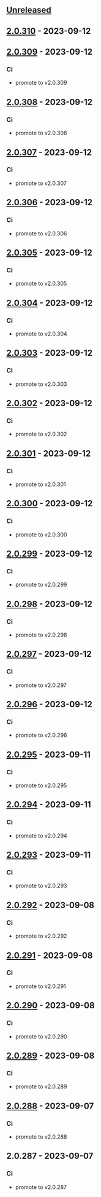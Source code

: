 <a name="unreleased"></a>
## [Unreleased]


<a name="2.0.310"></a>
## [2.0.310] - 2023-09-12

<a name="2.0.309"></a>
## [2.0.309] - 2023-09-12
### Ci
- promote to v2.0.309


<a name="2.0.308"></a>
## [2.0.308] - 2023-09-12
### Ci
- promote to v2.0.308


<a name="2.0.307"></a>
## [2.0.307] - 2023-09-12
### Ci
- promote to v2.0.307


<a name="2.0.306"></a>
## [2.0.306] - 2023-09-12
### Ci
- promote to v2.0.306


<a name="2.0.305"></a>
## [2.0.305] - 2023-09-12
### Ci
- promote to v2.0.305


<a name="2.0.304"></a>
## [2.0.304] - 2023-09-12
### Ci
- promote to v2.0.304


<a name="2.0.303"></a>
## [2.0.303] - 2023-09-12
### Ci
- promote to v2.0.303


<a name="2.0.302"></a>
## [2.0.302] - 2023-09-12
### Ci
- promote to v2.0.302


<a name="2.0.301"></a>
## [2.0.301] - 2023-09-12
### Ci
- promote to v2.0.301


<a name="2.0.300"></a>
## [2.0.300] - 2023-09-12
### Ci
- promote to v2.0.300


<a name="2.0.299"></a>
## [2.0.299] - 2023-09-12
### Ci
- promote to v2.0.299


<a name="2.0.298"></a>
## [2.0.298] - 2023-09-12
### Ci
- promote to v2.0.298


<a name="2.0.297"></a>
## [2.0.297] - 2023-09-12
### Ci
- promote to v2.0.297


<a name="2.0.296"></a>
## [2.0.296] - 2023-09-12
### Ci
- promote to v2.0.296


<a name="2.0.295"></a>
## [2.0.295] - 2023-09-11
### Ci
- promote to v2.0.295


<a name="2.0.294"></a>
## [2.0.294] - 2023-09-11
### Ci
- promote to v2.0.294


<a name="2.0.293"></a>
## [2.0.293] - 2023-09-11
### Ci
- promote to v2.0.293


<a name="2.0.292"></a>
## [2.0.292] - 2023-09-08
### Ci
- promote to v2.0.292


<a name="2.0.291"></a>
## [2.0.291] - 2023-09-08
### Ci
- promote to v2.0.291


<a name="2.0.290"></a>
## [2.0.290] - 2023-09-08
### Ci
- promote to v2.0.290


<a name="2.0.289"></a>
## [2.0.289] - 2023-09-08
### Ci
- promote to v2.0.289


<a name="2.0.288"></a>
## [2.0.288] - 2023-09-07
### Ci
- promote to v2.0.288


<a name="2.0.287"></a>
## 2.0.287 - 2023-09-07
### Ci
- promote to v2.0.287


[Unreleased]: https://gitlab.industrysoftware.automation.siemens.com/caas-ops/fleet/aws-usea1-qa-qa/compare/2.0.310...HEAD
[2.0.310]: https://gitlab.industrysoftware.automation.siemens.com/caas-ops/fleet/aws-usea1-qa-qa/compare/2.0.309...2.0.310
[2.0.309]: https://gitlab.industrysoftware.automation.siemens.com/caas-ops/fleet/aws-usea1-qa-qa/compare/2.0.308...2.0.309
[2.0.308]: https://gitlab.industrysoftware.automation.siemens.com/caas-ops/fleet/aws-usea1-qa-qa/compare/2.0.307...2.0.308
[2.0.307]: https://gitlab.industrysoftware.automation.siemens.com/caas-ops/fleet/aws-usea1-qa-qa/compare/2.0.306...2.0.307
[2.0.306]: https://gitlab.industrysoftware.automation.siemens.com/caas-ops/fleet/aws-usea1-qa-qa/compare/2.0.305...2.0.306
[2.0.305]: https://gitlab.industrysoftware.automation.siemens.com/caas-ops/fleet/aws-usea1-qa-qa/compare/2.0.304...2.0.305
[2.0.304]: https://gitlab.industrysoftware.automation.siemens.com/caas-ops/fleet/aws-usea1-qa-qa/compare/2.0.303...2.0.304
[2.0.303]: https://gitlab.industrysoftware.automation.siemens.com/caas-ops/fleet/aws-usea1-qa-qa/compare/2.0.302...2.0.303
[2.0.302]: https://gitlab.industrysoftware.automation.siemens.com/caas-ops/fleet/aws-usea1-qa-qa/compare/2.0.301...2.0.302
[2.0.301]: https://gitlab.industrysoftware.automation.siemens.com/caas-ops/fleet/aws-usea1-qa-qa/compare/2.0.300...2.0.301
[2.0.300]: https://gitlab.industrysoftware.automation.siemens.com/caas-ops/fleet/aws-usea1-qa-qa/compare/2.0.299...2.0.300
[2.0.299]: https://gitlab.industrysoftware.automation.siemens.com/caas-ops/fleet/aws-usea1-qa-qa/compare/2.0.298...2.0.299
[2.0.298]: https://gitlab.industrysoftware.automation.siemens.com/caas-ops/fleet/aws-usea1-qa-qa/compare/2.0.297...2.0.298
[2.0.297]: https://gitlab.industrysoftware.automation.siemens.com/caas-ops/fleet/aws-usea1-qa-qa/compare/2.0.296...2.0.297
[2.0.296]: https://gitlab.industrysoftware.automation.siemens.com/caas-ops/fleet/aws-usea1-qa-qa/compare/2.0.295...2.0.296
[2.0.295]: https://gitlab.industrysoftware.automation.siemens.com/caas-ops/fleet/aws-usea1-qa-qa/compare/2.0.294...2.0.295
[2.0.294]: https://gitlab.industrysoftware.automation.siemens.com/caas-ops/fleet/aws-usea1-qa-qa/compare/2.0.293...2.0.294
[2.0.293]: https://gitlab.industrysoftware.automation.siemens.com/caas-ops/fleet/aws-usea1-qa-qa/compare/2.0.292...2.0.293
[2.0.292]: https://gitlab.industrysoftware.automation.siemens.com/caas-ops/fleet/aws-usea1-qa-qa/compare/2.0.291...2.0.292
[2.0.291]: https://gitlab.industrysoftware.automation.siemens.com/caas-ops/fleet/aws-usea1-qa-qa/compare/2.0.290...2.0.291
[2.0.290]: https://gitlab.industrysoftware.automation.siemens.com/caas-ops/fleet/aws-usea1-qa-qa/compare/2.0.289...2.0.290
[2.0.289]: https://gitlab.industrysoftware.automation.siemens.com/caas-ops/fleet/aws-usea1-qa-qa/compare/2.0.288...2.0.289
[2.0.288]: https://gitlab.industrysoftware.automation.siemens.com/caas-ops/fleet/aws-usea1-qa-qa/compare/2.0.287...2.0.288
